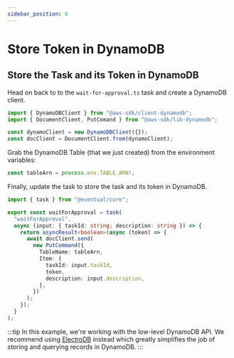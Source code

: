 ```yaml
---
sidebar_position: 6
---
```


# Store Token in DynamoDB

## Store the Task and its Token in DynamoDB

Head on back to to the `wait-for-approval.ts` task and create a DynamoDB client.

```ts
import { DynamoDBClient } from "@aws-sdk/client-dynamodb";
import { DocumentClient, PutComand } from "@aws-sdk/lib-dynamodb";

const dynamoClient = new DynamoDBClient({});
const docClient = DocumentClient.from(dynamoClient);
```

Grab the DynamoDB Table (that we just created) from the environment variables:

```ts
const tableArn = process.env.TABLE_ARN!;
```

Finally, update the task to store the task and its token in DynamoDB.

```ts
import { task } from "@eventual/core";

export const waitForApproval = task(
  "waitForApproval",
  async (input: { taskId: string; description: string }) => {
    return asyncResult<boolean>(async (token) => {
      await docClient.send(
        new PutCommand({
          TableName: tableArn,
          Item: {
            taskId: input.taskId,
            token,
            description: input.description,
          },
        })
      );
    });
  }
);
```

:::tip
In this example, we're working with the low-level DynamoDB API. We recommend using [ElectroDB](https://github.com/tywalch/electrodb) instead which greatly simplifies the job of storing and querying records in DynamoDB.
:::
